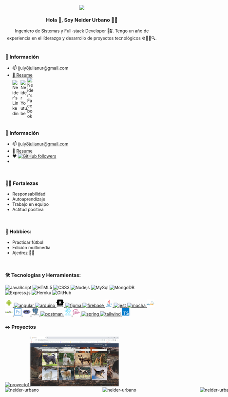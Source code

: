 <p align="center" width="300">
   <img align="center" width="200" src="https://scontent.fbog16-2.fna.fbcdn.net/v/t39.30808-6/319981111_1139285870125316_6081446878948633904_n.jpg?_nc_cat=108&ccb=1-7&_nc_sid=09cbfe&_nc_eui2=AeE9LlTtkumXPCdEM1xQsvWaVSI1vqNjmkZVIjW-o2OaRjeBU1g7Jt023GzdweBqzrqaRbCY2MxMf3c5655h7tTx&_nc_ohc=cYSoteERwS8AX-_XSS9&_nc_ht=scontent.fbog16-2.fna&oh=00_AfDolSXGBeBbNWtLJQoZAumHol6ArPEQOQSdCi-mnjtZ4A&oe=648F912B" />
   <h3 align="center">Hola 👋, Soy Neider Urbano 👨‍💻</h3>
</p>
<p align="center">Ingeniero de Sistemas y Full-stack Developer 🚀🎖️. Tengo un año de experiencia en el líderazgo y desarrollo
    de proyectos tecnológicos ⚙️👏🏼🔍.
</p>

<div style="display:flex;">
   <div>
      <h3>📂 Información</h3>
      <ul>
         <li>📫 jjuly8julianur@gmail.com</li> 
         <li>
            <a href="https://www.canva.com/design/DAFbOEklJgk/AVzffTrl4stt7XBalE45dQ/view?utm_content=DAFbOEklJgk&utm_campaign=designshare&utm_medium=link&utm_source=publishsharelink" target="_blank">📝 Resume</a>
         </li> 
         <li style="display:flex; align-items:center">
            <a href="https://www.linkedin.com/in/neiderurbano08" target="_blank">
               <img align="left" style="margin-right:5px" alt="Neider's Linkedin" width="22px" src="https://cdn-icons-png.flaticon.com/512/174/174857.png" />
            </a>
            <a href="https://www.youtube.com/channel/UCPmgVecuDCSzUPFfoYJ0r8w" target="_blank">
               <img align="left" alt="Neider Youtube" width="22px" src="https://icones.pro/wp-content/uploads/2021/02/youtube-logo-icone.png" />
            </a>
            <a href="https://www.facebook.com/neider.urbano.355/" target="_blank">
               <img align="left" alt="Neider's Facebook" width="22px" src="https://cdn-icons-png.flaticon.com/512/124/124010.png" />
            </a>
         </li>
      </ul>
   </div>
   <div></div>
   <div></div>
</div>

### 📂 Información
  -   📫 jjuly8julianur@gmail.com
  -   📝 [Resume]()
  -   ♥ [![GitHub followers](https://img.shields.io/github/followers/Neider-Urbano?label=Follow&style=social)](https://github.com/Neider-Urbano/?tab=follow) 
  - 
  <br />

### 💪🏽 Fortalezas
-   Responsabilidad
-   Autoaprendizaje
-   Trabajo en equipo
-   Actitud positiva
<br/>

### 🎿 Hobbies:
-   Practicar fútbol
-   Edición multimedia
-   Ajedrez 🤔🤖
<br />

### 🛠️ Tecnologias y Herramientas:

![JavaScript](https://img.shields.io/badge/-JavaScript-black?style=flat-square&logo=javascript)
![HTML5](https://img.shields.io/badge/-HTML5-black?style=flat-square&logo=html5&logoColor=white)
![CSS3](https://img.shields.io/badge/-CSS3-black?style=flat-square&logo=css3)
![Nodejs](https://img.shields.io/badge/-Nodejs-black?style=flat-square&logo=Node.js)
![MySql](https://img.shields.io/badge/-MySql-black?style=flat-square&logo=mysql)
![MongoDB](https://img.shields.io/badge/-MongoDB-black?style=flat-square&logo=mongodb)
![Express.js](https://img.shields.io/badge/-Express-black?style=flat-square&logo=expressjs)
![Heroku](https://img.shields.io/badge/-Heroku-black?style=flat-square&logo=heroku)
![GitHub](https://img.shields.io/badge/-GitHub-black?style=flat-square&logo=github)

  
<p align="left"> 
  <a href="https://developer.android.com" target="_blank" rel="noreferrer"> 
    <img src="https://raw.githubusercontent.com/devicons/devicon/master/icons/android/android-original-wordmark.svg" alt="android" width="25" height="25"/> 
  </a> 
  <a href="https://angular.io" target="_blank" rel="noreferrer"> 
    <img src="https://angular.io/assets/images/logos/angular/angular.svg" alt="angular" width="25" height="25"/> 
  </a> 
  <a href="https://www.arduino.cc/" target="_blank" rel="noreferrer"> 
    <img src="https://cdn.worldvectorlogo.com/logos/arduino-1.svg" alt="arduino" width="25" height="25"/> 
  </a> 
  <a href="https://getbootstrap.com" target="_blank" rel="noreferrer"> 
    <img src="https://raw.githubusercontent.com/devicons/devicon/master/icons/bootstrap/bootstrap-plain-wordmark.svg" alt="bootstrap" width="25" height="25"/> 
  </a> 
  <a href="https://www.figma.com/" target="_blank" rel="noreferrer"> 
    <img src="https://www.vectorlogo.zone/logos/figma/figma-icon.svg" alt="figma" width="25" height="25"/> 
  </a> 
  <a href="https://firebase.google.com/" target="_blank" rel="noreferrer"> 
    <img src="https://www.vectorlogo.zone/logos/firebase/firebase-icon.svg" alt="firebase" width="25" height="25"/>
  </a>  
  <a href="https://www.java.com" target="_blank" rel="noreferrer"> 
    <img src="https://raw.githubusercontent.com/devicons/devicon/master/icons/java/java-original.svg" alt="java" width="25" height="25"/> 
  </a> 
  <a href="https://jestjs.io" target="_blank" rel="noreferrer"> 
    <img src="https://www.vectorlogo.zone/logos/jestjsio/jestjsio-icon.svg" alt="jest" width="25" height="25"/> 
  </a> 
  <a href="https://mochajs.org" target="_blank" rel="noreferrer"> 
    <img src="https://www.vectorlogo.zone/logos/mochajs/mochajs-icon.svg" alt="mocha" width="25" height="25"/> 
  </a> 
  <a href="https://www.mysql.com/" target="_blank" rel="noreferrer"> 
    <img src="https://raw.githubusercontent.com/devicons/devicon/master/icons/mysql/mysql-original-wordmark.svg" alt="mysql" width="25" height="25"/> 
  </a>
  <a href="https://nodejs.org" target="_blank" rel="noreferrer"> 
    <img src="https://raw.githubusercontent.com/devicons/devicon/master/icons/nodejs/nodejs-original-wordmark.svg" alt="nodejs" width="25" height="25"/> 
  </a> 
  <a href="https://www.photoshop.com/en" target="_blank" rel="noreferrer"> 
    <img src="https://raw.githubusercontent.com/devicons/devicon/master/icons/photoshop/photoshop-line.svg" alt="photoshop" width="25" height="25"/> 
  </a> 
  <a href="https://www.php.net" target="_blank" rel="noreferrer"> 
    <img src="https://raw.githubusercontent.com/devicons/devicon/master/icons/php/php-original.svg" alt="php" width="25" height="25"/> 
  </a> 
  <a href="https://www.postgresql.org" target="_blank" rel="noreferrer"> 
    <img src="https://raw.githubusercontent.com/devicons/devicon/master/icons/postgresql/postgresql-original-wordmark.svg" alt="postgresql" width="25" height="25"/>     
  </a> 
  <a href="https://postman.com" target="_blank" rel="noreferrer"> 
    <img src="https://www.vectorlogo.zone/logos/getpostman/getpostman-icon.svg" alt="postman" width="25" height="25"/> 
  </a> 
  <a href="https://reactjs.org/" target="_blank" rel="noreferrer"> 
    <img src="https://raw.githubusercontent.com/devicons/devicon/master/icons/react/react-original-wordmark.svg" alt="react" width="25" height="25"/> 
  </a> 
  <a href="https://sass-lang.com" target="_blank" rel="noreferrer"> 
    <img src="https://raw.githubusercontent.com/devicons/devicon/master/icons/sass/sass-original.svg" alt="sass" width="25" height="25"/> 
  </a> 
  <a href="https://spring.io/" target="_blank" rel="noreferrer"> 
    <img src="https://www.vectorlogo.zone/logos/springio/springio-icon.svg" alt="spring" width="25" height="25"/> 
  </a> 
  <a href="https://tailwindcss.com/" target="_blank" rel="noreferrer"> 
    <img src="https://www.vectorlogo.zone/logos/tailwindcss/tailwindcss-icon.svg" alt="tailwind" width="25" height="25"/> 
  </a> 
  <a href="https://www.typescriptlang.org/" target="_blank" rel="noreferrer"> 
    <img src="https://raw.githubusercontent.com/devicons/devicon/master/icons/typescript/typescript-original.svg" alt="typescript" width="25" height="25"/> 
  </a> 
</p>
 
### ✒️ Proyectos

<div>
    <a href="https://github.com/Neider-Urbano/musicomerce-backend" target="_blank">
      <img style="width:290px" src="https://raw.githubusercontent.com/Neider-Urbano/musicomerce-backend/back/admin/src/routes/proyecto1.png" alt="proyecto1"/>
    </a>
     <a href="https://github.com/Neider-Urbano/proyectoindividual" target="_blank">
        <img style="width:290px" src="https://raw.githubusercontent.com/Neider-Urbano/proyectoindividual/main/client/src/images/fondos/proyecto2.png" alt="proyecto2"/>
     </a>
</div>


<div style="display:flex;">
      <img width="320px" height="230px" src="https://github-readme-stats.vercel.app/api/top-langs?username=neider-urbano&show_icons=true&locale=en&layout=compact" alt="neider-urbano" />
      <img width="320px" height="230px" src="https://github-readme-stats.vercel.app/api?username=neider-urbano&show_icons=true&locale=en" alt="neider-urbano" />
      <img width="320px" height="230px" src="https://github-readme-streak-stats.herokuapp.com/?user=neider-urbano&" alt="neider-urbano" />
</div>



